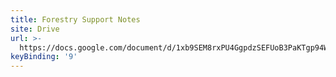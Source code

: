 ```yaml
---
title: Forestry Support Notes
site: Drive
url: >-
  https://docs.google.com/document/d/1xb9SEM8rxPU4GgpdzSEFUoB3PaKTgp94WkiqE5sEl_s/edit#
keyBinding: '9'
---
```


